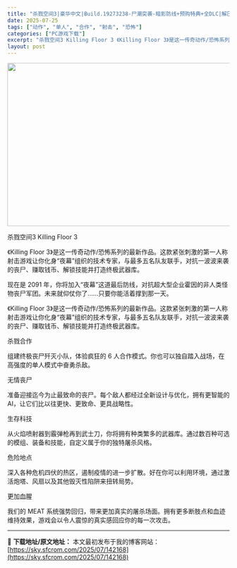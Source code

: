 ```yaml
---
title: "杀戮空间3|豪华中文|Build.19273238-尸潮突袭-暗影防线+预购特典+全DLC|解压即撸|"
date: 2025-07-25
tags: ["动作", "单人", "合作", "射击", "恐怖"]
categories: ["PC游戏下载"]
excerpt: "杀戮空间3 Killing Floor 3 《Killing Floor 3》是这一传奇动作/恐怖系列的最新作品。这款紧张刺激的第一人称射击游戏让你化身“夜幕”组织的技术专家，与最多五名队友联手，对抗一波波来袭的丧尸、赚取钱币、解锁技能并打造终极武器库。 现在是 2091 年，你将加入“夜幕”这道最&hellip;"
layout: post
---
```


<img class="aligncenter size-full wp-image-142143" src="https://sky.sfcrom.com/wp-content/uploads/2025/07/2025072502414862.webp" alt="" width="660" height="370" />

杀戮空间3 Killing Floor 3

《Killing Floor 3》是这一传奇动作/恐怖系列的最新作品。这款紧张刺激的第一人称射击游戏让你化身“夜幕”组织的技术专家，与最多五名队友联手，对抗一波波来袭的丧尸、赚取钱币、解锁技能并打造终极武器库。

现在是 2091 年，你将加入“夜幕”这道最后防线，对抗超大型企业霍因的非人类怪物丧尸军团。未来就仰仗你了……只要你能活着撑到那一天。

《Killing Floor 3》是这一传奇动作/恐怖系列的最新作品。这款紧张刺激的第一人称射击游戏让你化身“夜幕”组织的技术专家，与最多五名队友联手，对抗一波波来袭的丧尸、赚取钱币、解锁技能并打造终极武器库。

杀戮合作

组建终极丧尸歼灭小队，体验疯狂的 6 人合作模式。你也可以独自踏入战场，在高强度的单人模式中奋勇杀敌。

无情丧尸

准备迎接迄今为止最致命的丧尸。每个敌人都经过全新设计与优化，拥有更智能的 AI，让它们比以往更快、更致命、更具战略性。

生存科技

从火焰喷射器到霰弹枪再到武士刀，你将拥有种类繁多的武器库。通过数百种可选的模组、装备和技能，自定义属于你的独特屠杀风格。

危险地点

深入各种危机四伏的热区，遏制疫情的进一步扩散。好在你可以利用环境，通过激活炮塔、风扇以及其他毁灭性陷阱来扭转局势。

更加血腥

我们的 MEAT 系统强势回归，带来更加真实的屠杀场面。拥有更多断肢点和血迹维持效果，游戏会以令人震惊的真实感回应你的每一次攻击。

---
📖 **下载地址/原文地址：** 本文最初发布于我的博客网站：[https://sky.sfcrom.com/2025/07/142168](https://sky.sfcrom.com/2025/07/142168)
